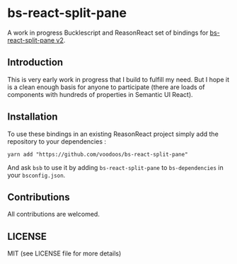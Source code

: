 # bs-react-split-pane


A work in progress Bucklescript and ReasonReact set of bindings for [bs-react-split-pane v2](https://github.com/tomkp/react-split-pane/tree/v2). 



## Introduction

This is very early work in progress that I build to fulfill my need. But I hope it is a clean enough basis for anyone to participate (there are loads of components with hundreds of properties in Semantic UI React).

## Installation
To use these bindings in an existing ReasonReact project simply add the repository to your dependencies :

```
yarn add "https://github.com/voodoos/bs-react-split-pane"
```

And ask `bsb` to use it by adding `bs-react-split-pane` to `bs-dependencies` in your `bsconfig.json`.

## Contributions

All contributions are welcomed.

## LICENSE

MIT (see LICENSE file for more details)
